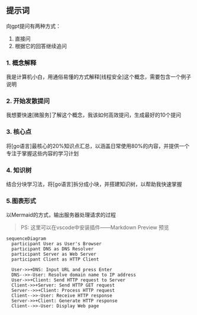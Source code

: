 ## 提示词
向gpt提问有两种方式：
1. 直接问
2. 根据它的回答继续追问

### 1. 概念解释
我是计算机小白，用通俗易懂的方式解释[线程安全]这个概念，需要包含一个例子说明

### 2. 开始发散提问
我想要快速[微服务]了解这个概念，我该如何高效提问，生成最好的10个提问

### 3. 核心点
将[go语言]最核心的20%知识点汇总，以涵盖日常使用80%的内容，并提供一个专注于掌握这些内容的学习计划

### 4. 知识树
结合分块学习法，将[go语言]拆分成小块，并搭建知识树，以帮助我快速掌握

### 5.图表形式
以Mermaid的方式，输出服务器处理请求的过程
> PS: 这里可以在vscode中安装插件——Markdown Preview 预览
```mermaid
sequenceDiagram
  participant User as User's Browser
  participant DNS as DNS Resolver
  participant Server as Web Server
  participant Client as HTTP Client

  User->>+DNS: Input URL and press Enter
  DNS-->>-User: Resolve domain name to IP address
  User->>+Client: Send HTTP request to Server
  Client->>+Server: Send HTTP GET request
  Server-->>+Client: Process HTTP request
  Client-->>-User: Receive HTTP response
  Server->>+Client: Generate HTTP response
  Client-->>-User: Display Web page
```







